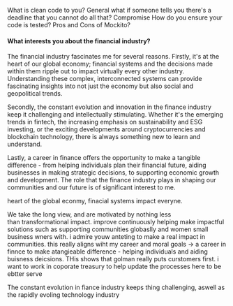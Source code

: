 What is clean code to you? General
what if someone tells you there's a deadline that you cannot do all that? Compromise 
How do you ensure your code is tested?
Pros and Cons of Mockito?


#### What interests you about the financial industry?

The financial industry fascinates me for several reasons. Firstly, it's at the heart of our global economy; financial systems and the decisions made within them ripple out to impact virtually every other industry. Understanding these complex, interconnected systems can provide fascinating insights into not just the economy but also social and geopolitical trends.

Secondly, the constant evolution and innovation in the finance industry keep it challenging and intellectually stimulating. Whether it's the emerging trends in fintech, the increasing emphasis on sustainability and ESG investing, or the exciting developments around cryptocurrencies and blockchain technology, there is always something new to learn and understand.

Lastly, a career in finance offers the opportunity to make a tangible difference - from helping individuals plan their financial future, aiding businesses in making strategic decisions, to supporting economic growth and development. The role that the finance industry plays in shaping our communities and our future is of significant interest to me.




heart of the global econmy, finacial systems impact everyne.

We take the long view, and are motivated by nothing less than transformational impact.
improve continuously
helping make impactful solutions such as supporting communities globaslly and women small business wners with. i admire youw anteting to make a real impact in communities\. this really aligns wiht my career and moral goals -> a career in finnce to make atangieable difference - helping individuals and aiding buisness deicsions. THis  shows that golman really puts curstomers first. i want to work in coporate treasury to help update the processes here to be ebtter serve


The constant evolution in fiance industry keeps thing challenging, aswell as the rapidly evoling technology industry